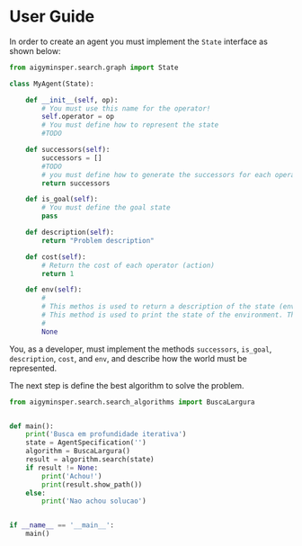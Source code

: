 # User Guide

In order to create an agent you must implement the `State` interface as shown below:

```python
from aigyminsper.search.graph import State

class MyAgent(State):

    def __init__(self, op):
        # You must use this name for the operator!
        self.operator = op
        # You must define how to represent the state
        #TODO

    def successors(self):
        successors = []
        #TODO
        # you must define how to generate the successors for each operator (action)
        return successors

    def is_goal(self):
        # You must define the goal state
        pass

    def description(self):
        return "Problem description"

    def cost(self):
        # Return the cost of each operator (action)
        return 1

    def env(self):
        #
        # This methos is used to return a description of the state (environment).
        # This method is used to print the state of the environment. This representation is used in the pruning method of the search algorithms.
        #
        None
```

You, as a developer, must implement the methods `successors`, `is_goal`, `description`, `cost`, and `env`, and describe how the world must be represented.

The next step is define the best algorithm to solve the problem.

```python
from aigyminsper.search.search_algorithms import BuscaLargura


def main():
    print('Busca em profundidade iterativa')
    state = AgentSpecification('')
    algorithm = BuscaLargura()
    result = algorithm.search(state)
    if result != None:
        print('Achou!')
        print(result.show_path())
    else:
        print('Nao achou solucao')


if __name__ == '__main__':
    main()
```
